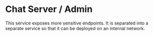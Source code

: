Chat Server / Admin
===================

This service exposes more sensitive endpoints.  It is separated into a separate service so that
it can be deployed on an internal network.